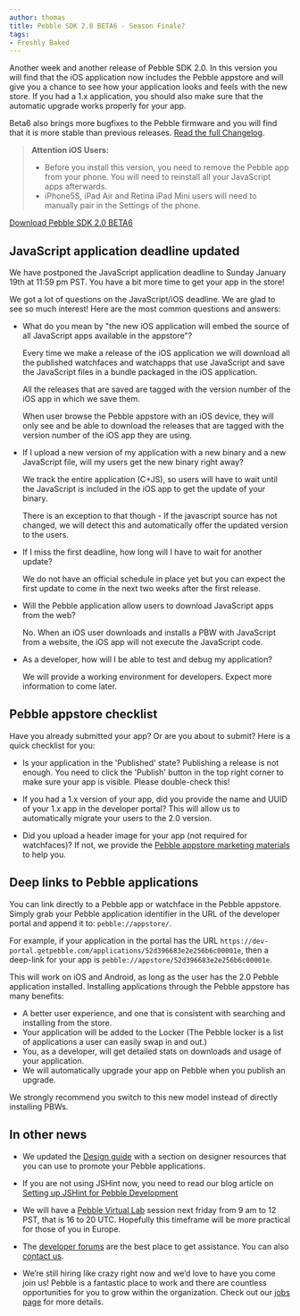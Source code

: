 ```yaml
---
author: thomas
title: Pebble SDK 2.0 BETA6 - Season Finale?
tags:
- Freshly Baked
---
```


Another week and another release of Pebble SDK 2.0. In this version you will find that the iOS application now includes the Pebble appstore and will give you a chance to see how your application looks and feels with the new store. If you had a 1.x application, you should also make sure that the automatic upgrade works properly for your app.



Beta6 also brings more bugfixes to the Pebble firmware and you will find that it is more stable than previous releases. [Read the full Changelog](/sdk/changelogs/2.0-BETA6/).

> **Attention iOS Users:**
>
> * Before you install this version, you need to remove the Pebble app from your phone. You will need to reinstall all your JavaScript apps afterwards.
> * iPhone5S, iPad Air and Retina iPad Mini users will need to manually pair in the Settings of the phone.

[Download Pebble SDK 2.0 BETA6](/sdk/download/)

## JavaScript application deadline updated

We have postponed the JavaScript application deadline to Sunday January 19th at 11:59 pm PST. You have a bit more time to get your app in the store!

We got a lot of questions on the JavaScript/iOS deadline. We are glad to see so much interest! Here are the most common questions and answers:


 * What do you mean by "the new iOS application will embed the source of all JavaScript apps available in the appstore"?

    Every time we make a release of the iOS application we will download all the published watchfaces and watchapps that use JavaScript and save the JavaScript files in a bundle packaged in the iOS application.

    All the releases that are saved are tagged with the version number of the iOS app in which we save them.

    When user browse the Pebble appstore with an iOS device, they will only see and be able to download the releases that are tagged with the version number of the iOS app they are using.

 * If I upload a new version of my application with a new binary and a new JavaScript file, will my users get the new binary right away?

    We track the entire application (C+JS), so users will have to wait until the JavaScript is included in the iOS app to get the update of your binary.

    There is an exception to that though - If the javascript source has not changed, we will detect this and automatically offer the updated version to the users.

 * If I miss the first deadline, how long will I have to wait for another update?

    We do not have an official schedule in place yet but you can expect the first update to come in the next two weeks after the first release.

 * Will the Pebble application allow users to download JavaScript apps from the web?

    No. When an iOS user downloads and installs a PBW with JavaScript from a website, the iOS app will not execute the JavaScript code.

 * As a developer, how will I be able to test and debug my application?

    We will provide a working environment for developers. Expect more information to come later.

## Pebble appstore checklist

Have you already submitted your app? Or are you about to submit? Here is a quick checklist for you:

 * Is your application in the 'Published' state? Publishing a release is not enough. You need to click the 'Publish' button in the top right corner to make sure your app is visible. Please double-check this!

 * If you had a 1.x version of your app, did you provide the name and UUID of your 1.x app in the developer portal? This will allow us to automatically migrate your users to the 2.0 version.

 * Did you upload a header image for your app (not required for watchfaces)? If not, we provide the [Pebble appstore marketing materials](/guides/appstore-publishing/appstore-assets/) to help you.

## Deep links to Pebble applications

You can link directly to a Pebble app or watchface in the Pebble appstore. Simply grab your Pebble application identifier in the URL of the developer portal and append it to: `pebble://appstore/`.

For example, if your application in the portal has the URL `https://dev-portal.getpebble.com/applications/52d396683e2e256b6c00001e`, then a deep-link for your app is `pebble://appstore/52d396683e2e256b6c00001e`.

This will work on iOS and Android, as long as the user has the 2.0 Pebble application installed. Installing applications through the Pebble appstore has many benefits:

 * A better user experience, and one that is consistent with searching and installing from the store.
 * Your application will be added to the Locker (The Pebble locker is a list of applications a user can easily swap in and out.)
 * You, as a developer, will get detailed stats on downloads and usage of your application.
 * We will automatically upgrade your app on Pebble when you publish an upgrade.

We strongly recommend you switch to this new model instead of directly installing PBWs.

## In other news

* We updated the [Design guide](/guides/appstore-publishing/appstore-assets/) with a section on designer resources that you can use to promote your Pebble applications.

* If you are not using JSHint now, you need to read our blog article on [Setting up JSHint for Pebble Development](/blog/2014/01/12/Using-JSHint-For-Pebble-Development/)

* We will have a [Pebble Virtual Lab](http://pebbledev-virtuallab-0120.eventbrite.com) session next friday from 9 am to 12 PST, that is 16 to 20 UTC. Hopefully this timeframe will be more practical for those of you in Europe.

* The [developer forums](https://forums.getpebble.com/categories/developer-discussion) are the best place to get assistance. You can also [contact us](/contact).

* We’re still hiring like crazy right now and we’d love to have you come join us! Pebble is a fantastic place to work and there are countless opportunities for you to grow within the organization. Check out our [jobs page](https://www.getpebble.com/pages/jobs) for more details.
